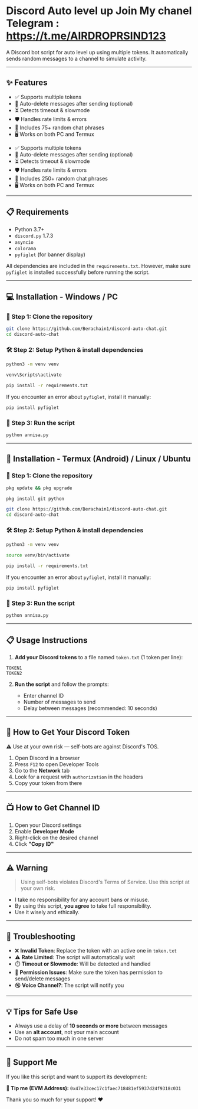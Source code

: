 # Discord Auto level up Join My chanel Telegram : https://t.me/AIRDROPRSIND123

A Discord bot script for auto level up using multiple tokens. It automatically sends random messages to a channel to simulate activity.

---

## ✨ Features

* ✅ Supports multiple tokens
* 🔁 Auto-delete messages after sending (optional)
* ⏳ Detects timeout & slowmode
* 🛡️ Handles rate limits & errors
* 💬 Includes 75+ random chat phrases
* 🖥️ Works on both PC and Termux
- ✅ Supports multiple tokens
- 🔁 Auto-delete messages after sending (optional)
- ⏳ Detects timeout & slowmode
- 🛡️ Handles rate limits & errors
- 💬 Includes 250+ random chat phrases
- 🖥️ Works on both PC and Termux

---

## 📋 Requirements

* Python 3.7+
* `discord.py` 1.7.3
* `asyncio`
* `colorama`
* `pyfiglet` (for banner display)

All dependencies are included in the `requirements.txt`. However, make sure `pyfiglet` is installed successfully before running the script.

---

## 💻 Installation - Windows / PC

### 📅 Step 1: Clone the repository

```bash
git clone https://github.com/Berachain1/discord-auto-chat.git
cd discord-auto-chat
```

### 🛠️ Step 2: Setup Python & install dependencies

```bash
python3 -m venv venv
```

```bash
venv\Scripts\activate
```

```bash
pip install -r requirements.txt
```

If you encounter an error about `pyfiglet`, install it manually:

```bash
pip install pyfiglet
```

### 🚀 Step 3: Run the script

```bash
python annisa.py
```

---

## 📱 Installation - Termux (Android) / Linux / Ubuntu

### 📅 Step 1: Clone the repository

```bash
pkg update && pkg upgrade
```

```bash
pkg install git python
```

```bash
git clone https://github.com/Berachain1/discord-auto-chat.git
cd discord-auto-chat
```

### 🛠️ Step 2: Setup Python & install dependencies

```bash
python3 -m venv venv
```

```bash
source venv/bin/activate
```

```bash
pip install -r requirements.txt
```

If you encounter an error about `pyfiglet`, install it manually:

```bash
pip install pyfiglet
```

### 🚀 Step 3: Run the script

```bash
python annisa.py
```

---

## 📋 Usage Instructions

1. **Add your Discord tokens** to a file named `token.txt` (1 token per line):

```
TOKEN1  
TOKEN2
```

2. **Run the script** and follow the prompts:

   * Enter channel ID
   * Number of messages to send
   * Delay between messages (recommended: 10 seconds)

---

## 🔑 How to Get Your Discord Token

⚠️ Use at your own risk — self-bots are against Discord's TOS.

1. Open Discord in a browser
2. Press `F12` to open Developer Tools
3. Go to the **Network** tab
4. Look for a request with `authorization` in the headers
5. Copy your token from there

---

## 📺 How to Get Channel ID

1. Open your Discord settings
2. Enable **Developer Mode**
3. Right-click on the desired channel
4. Click **"Copy ID"**

---

## ⚠️ Warning

> Using self-bots violates Discord's Terms of Service. Use this script at your own risk.

* I take no responsibility for any account bans or misuse.
* By using this script, **you agree** to take full responsibility.
* Use it wisely and ethically.

---

## 🧠 Troubleshooting

* ❌ **Invalid Token**: Replace the token with an active one in `token.txt`
* ⚠️ **Rate Limited**: The script will automatically wait
* ⏱️ **Timeout or Slowmode**: Will be detected and handled
* 🔐 **Permission Issues**: Make sure the token has permission to send/delete messages
* 🔇 **Voice Channel?**: The script will notify you

---

## 💡 Tips for Safe Use

* Always use a delay of **10 seconds or more** between messages
* Use an **alt account**, not your main account
* Do not spam too much in one server

---

## 🙏 Support Me

If you like this script and want to support its development:

**💸 Tip me (EVM Address):**
`0x47e33cec17c1faec718481ef5937d24f9318c031`

Thank you so much for your support! ❤️


